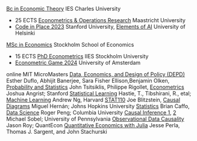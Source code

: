 
[Bc in Economic Theory](https://ies.fsv.cuni.cz/en/institute/about-us/my-url) IES Charles University
 - 25 ECTS [Econometrics & Operations Research](https://curriculum.maastrichtuniversity.nl/education/bachelor/bachelor-econometrics-and-operations-research) Maastricht University
 - [Code in Place 2023](https://codeinplace.stanford.edu/cip3/certificate/1bcm36) Stanford University, [Elements of AI](https://certificates.mooc.fi/validate/wspeomm2ier) University of Helsinki

[MSc in Economics](https://www.hhs.se/en/education/msc/mecon/) Stockholm School of Economics
 - 15 ECTS [PhD Econometrics](https://www.su.se/institute-for-international-economic-studies/) IIES Stockholm University
 - [Econometric Game 2024](https://wceconometrics.com/) University of Amsterdam

online
MIT MicroMasters [Data, Economics, and Design of Policy (DEPD)](https://micromasters.mit.edu/dedp/) Esther Duflo, Abhijit Banerjee, Sara Fisher Ellison,Benjamin Olken, [Probability and Statistics](https://micromasters.mit.edu/ds/) John Tsitsiklis, Philippe Rigollet, [Econometrics](https://mru.org/mastering-econometrics-joshua-angrist) Joshua Angrist; Stanford [Statistical Learning](https://www.statlearning.com/online-courses) Hastie, T., Tibshirani, R., etal; [Machine Learning](https://www.coursera.org/account/accomplishments/specialization/T3Y6ZZBX5LHU?utm_source=link&utm_medium=certificate&utm_content=cert_image&utm_campaign=sharing_cta&utm_product=s12n) Andrew Ng, Harvard [STAT110](https://projects.iq.harvard.edu/stat110/home) Joe Blitzstein, [Causal Diagrams](https://www.harvardonline.harvard.edu/course/causal-diagrams-draw-your-assumptions-your-conclusions) Miguel Hernán; Johns Hopkins University [Statistics](https://coursera.org/share/f7096b8e73d14001bdfdc59b547cb13e) Brian Caffo, [Data Science](https://coursera.org/share/e7b63d98d00917a1cb08d621e6447881) Roger Peng; Columbia University [Causal Inference 1](https://coursera.org/share/d13550a346c386cbe4e7031229da8b85), [2](https://coursera.org/share/d13550a346c386cbe4e7031229da8b85) Michael Sobel; University of Pennsylvania [Observational Data Causality](https://coursera.org/share/b7ff2f515ab40d5f9f9ec54819c04de2) Jason Roy; QuantEcon [Quantitative Economics with Julia](https://julia.quantecon.org/intro.html) Jesse Perla, Thomas J. Sargent, and John Stachurski

